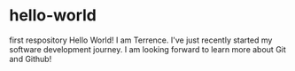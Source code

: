 # hello-world
first respository
Hello World! I am Terrence. I've just recently started my software development journey. I am looking forward to learn more about Git and Github!
